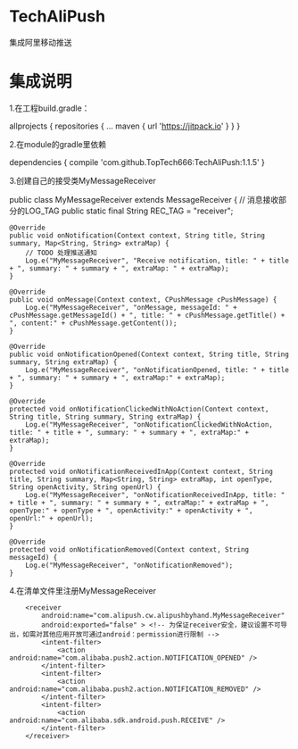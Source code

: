 # TechAliPush
集成阿里移动推送

# 集成说明

1.在工程build.gradle：

  allprojects {
      repositories {
        ...
        maven { url 'https://jitpack.io' }
      }
    }
    
2.在module的gradle里依赖

  dependencies {
     compile 'com.github.TopTech666:TechAliPush:1.1.5'
   }
   
3.创建自己的接受类MyMessageReceiver 

public class MyMessageReceiver extends MessageReceiver {
    // 消息接收部分的LOG_TAG
    public static final String REC_TAG = "receiver";

    @Override
    public void onNotification(Context context, String title, String summary, Map<String, String> extraMap) {
        // TODO 处理推送通知
        Log.e("MyMessageReceiver", "Receive notification, title: " + title + ", summary: " + summary + ", extraMap: " + extraMap);
    }

    @Override
    public void onMessage(Context context, CPushMessage cPushMessage) {
        Log.e("MyMessageReceiver", "onMessage, messageId: " + cPushMessage.getMessageId() + ", title: " + cPushMessage.getTitle() + ", content:" + cPushMessage.getContent());
    }

    @Override
    public void onNotificationOpened(Context context, String title, String summary, String extraMap) {
        Log.e("MyMessageReceiver", "onNotificationOpened, title: " + title + ", summary: " + summary + ", extraMap:" + extraMap);
    }

    @Override
    protected void onNotificationClickedWithNoAction(Context context, String title, String summary, String extraMap) {
        Log.e("MyMessageReceiver", "onNotificationClickedWithNoAction, title: " + title + ", summary: " + summary + ", extraMap:" + extraMap);
    }

    @Override
    protected void onNotificationReceivedInApp(Context context, String title, String summary, Map<String, String> extraMap, int openType, String openActivity, String openUrl) {
        Log.e("MyMessageReceiver", "onNotificationReceivedInApp, title: " + title + ", summary: " + summary + ", extraMap:" + extraMap + ", openType:" + openType + ", openActivity:" + openActivity + ", openUrl:" + openUrl);
    }

    @Override
    protected void onNotificationRemoved(Context context, String messageId) {
        Log.e("MyMessageReceiver", "onNotificationRemoved");
    }

4.在清单文件里注册MyMessageReceiver 
 <!-- 消息接收监听器 （用户可自主扩展） -->
        <receiver
            android:name="com.alipush.cw.alipushbyhand.MyMessageReceiver"
            android:exported="false" > <!-- 为保证receiver安全，建议设置不可导出，如需对其他应用开放可通过android：permission进行限制 -->
            <intent-filter>
                <action android:name="com.alibaba.push2.action.NOTIFICATION_OPENED" />
            </intent-filter>
            <intent-filter>
                <action android:name="com.alibaba.push2.action.NOTIFICATION_REMOVED" />
            </intent-filter>
            <intent-filter>
                <action android:name="com.alibaba.sdk.android.push.RECEIVE" />
            </intent-filter>
        </receiver>
